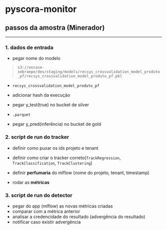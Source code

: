 pyscora-monitor
===
## passos da amostra (Minerador)
---

### 1. dados de entrada

- pegar nome do modelo

> `s3://oncase-sebraepe/dev/staging/models/recsys_crossvalidation_model_produto_pf/recsys_crossvalidation_model_produto_pf.pkl`

- `recsys_crossvalidation_model_produto_pf`

- adicionar hash da execução

- pegar y_test(true) no bucket de silver

- `.parquet`

- pegar y_pred(inferência) no bucket de gold

### 2. script de run do tracker

- definir como puxar os ids projeto e tenant

- definir como criar o tracker correto(`TrackRegression`, `TrackClassification`, `TrackClustering`)

- definir **perfumaria** do mlflow (nome do projeto, tenant, timestamp)

- rodar as **métricas**


### 3. script de run do detector

- pegar do app (mlflow) as novas métricas criadas
- comparar com a métrica anterior
- analisar a credencidade do resultado (advergência do resultado)
- notificar caso existir advergência
